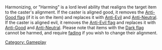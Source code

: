 Harmonizing, or "Harming" is a lord level ability that realigns the
target item to the caster's alignment. If the caster is aligned good, it
removes the [Anti-Good flag](Anti-Good_Flag "wikilink") (if it is on the
item) and replaces it with [Anti-Evil](Anti-Evil_Flag "wikilink") and
[Anti-Neutral](Anti-Neutral_Flag "wikilink"). If the caster is aligned
evil, it removes the [Anti-Evil flag](Anti-Evil_Flag "wikilink") and
replaces it with [Anti-Good](Anti-Good_Flag "wikilink") and
[Anti-Neutral](Anti-Neutral_Flag "wikilink"). Please note that items
with the [Dark flag](Dark_Flag "wikilink") cannot be harmed, and require
[fading](Fading "wikilink") if you wish to change their alignment.

[Category: Gameplay](Category:_Gameplay "wikilink")
